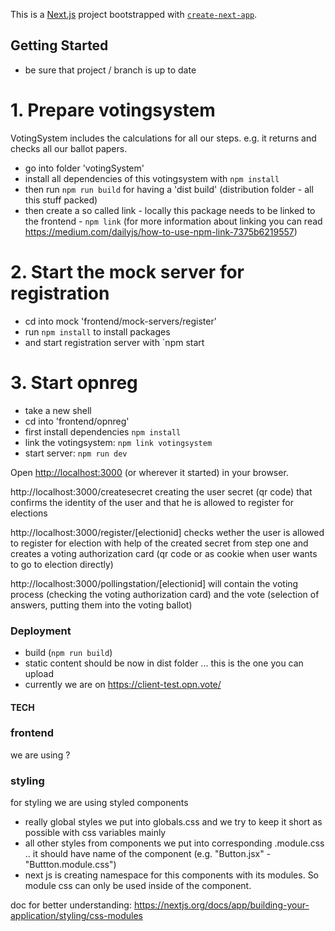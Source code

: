 This is a [Next.js](https://nextjs.org/) project bootstrapped with [`create-next-app`](https://github.com/vercel/next.js/tree/canary/packages/create-next-app).


## Getting Started

* be sure that project / branch is up to date

# 1. Prepare votingsystem
VotingSystem includes the calculations for all our steps. e.g. it returns and checks all our ballot papers.

* go into folder 'votingSystem'
* install all dependencies of this votingsystem with `npm install`
* then run `npm run build` for having a 'dist build' (distribution folder - all this stuff packed)
* then create a so called link - locally this package needs to be linked to the frontend - `npm link`
(for more information about linking you can read https://medium.com/dailyjs/how-to-use-npm-link-7375b6219557)

# 2. Start the mock server for registration
* cd into mock 'frontend/mock-servers/register'
* run `npm install` to install packages
* and start registration server with `npm start

# 3. Start opnreg
* take a new shell
* cd into 'frontend/opnreg'
* first install dependencies `npm install`
* link the votingsystem: `npm link votingsystem`
* start server: `npm run dev`

Open [http://localhost:3000](http://localhost:3000) (or wherever it started) in your browser.

http://localhost:3000/createsecret
creating the user secret (qr code) that confirms the identity of the user and that he is allowed to register for elections

http://localhost:3000/register/[electionid]
checks wether the user is allowed to register for election with help of the created secret from step one and creates a voting authorization card (qr code or as cookie when user wants to go to election directly)

http://localhost:3000/pollingstation/[electionid]
will contain the voting process (checking the voting authorization card) and the vote (selection of answers, putting them into the voting ballot)

### Deployment

* build (`npm run build`)
* static content should be now in dist folder ... this is the one you can upload
* currently we are on https://client-test.opn.vote/

#### TECH

### frontend 

we are using ?

### styling 

for styling we are using styled components 
* really global styles we put into globals.css and we try to keep it short as possible with css variables mainly
* all other styles from components we put into corresponding .module.css .. it should have name of the component (e.g. "Button.jsx" - "Buttton.module.css")
* next js is creating namespace for this components with its modules. So module css can only be used inside of the component.

doc for better understanding: https://nextjs.org/docs/app/building-your-application/styling/css-modules